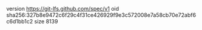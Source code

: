 version https://git-lfs.github.com/spec/v1
oid sha256:327b8e9472c6f29c4f31ce426929f9e3c572008e7a58cb70e72abf6c6d1bb1c2
size 8139
